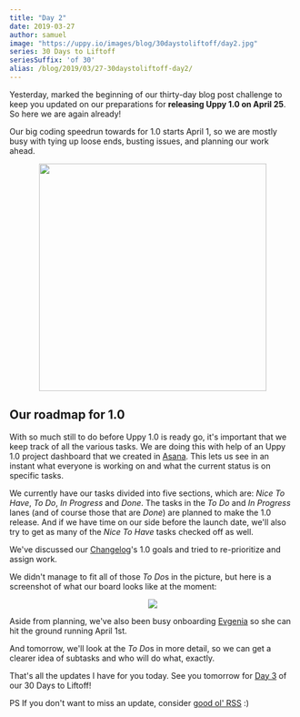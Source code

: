 ```yaml
---
title: "Day 2"
date: 2019-03-27
author: samuel
image: "https://uppy.io/images/blog/30daystoliftoff/day2.jpg"
series: 30 Days to Liftoff
seriesSuffix: 'of 30'
alias: /blog/2019/03/27-30daystoliftoff-day2/
---
```


Yesterday, marked the beginning of our thirty-day blog post challenge to keep you updated on our preparations for **releasing Uppy 1.0 on April 25**. So here we are again already!

<!--more-->

Our big coding speedrun towards for 1.0 starts April 1, so we are mostly busy with tying up loose ends, busting issues, and planning our work ahead.

<center><img width="400" src="/images/blog/30daystoliftoff/day2.jpg"><br /></center>

## Our roadmap for 1.0

With so much still to do before Uppy 1.0 is ready go, it's important that we keep track of all the various tasks. We are doing this with help of an Uppy 1.0 project dashboard that we created in [Asana](https://asana.com). This lets us see in an instant what everyone is working on and what the current status is on specific tasks.

We currently have our tasks divided into five sections, which are: *Nice To Have*, *To Do*, *In Progress* and *Done*. The tasks in the *To Do* and *In Progress* lanes (and of course those that are *Done*) are planned to make the 1.0 release. And if we have time on our side before the launch date, we'll also try to get as many of the *Nice To Have* tasks checked off as well.

We've discussed our [Changelog](https://github.com/transloadit/uppy/blob/master/CHANGELOG.md#10-goals)'s 1.0 goals and tried to re-prioritize and assign work.

We didn't manage to fit all of those *To Do*s in the picture, but here is a screenshot of what our board looks like at the moment:

<center><img src="/images/blog/30daystoliftoff/2019-03-27-board02.png"></center>

Aside from planning, we've also been busy onboarding [Evgenia](https://github.com/lakesare) so she can hit the ground running April 1st.

And tomorrow, we'll look at the *To Do*s in more detail, so we can get a clearer idea of subtasks and who will do what, exactly.

That's all the updates I have for you today. See you tomorrow for [Day 3](/blog/2019/03/liftoff-03/) of our 30 Days to Liftoff!

PS If you don't want to miss an update, consider [good ol' RSS](https://uppy.io/atom.xml) :)
